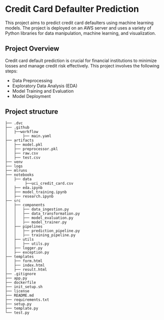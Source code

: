 # Credit Card Defaulter Prediction
This project aims to predict credit card defaulters using machine learning models. The project is deployed on an AWS server and uses a variety of Python libraries for data manipulation, machine learning, and visualization.


## Project Overview
Credit card default prediction is crucial for financial institutions to minimize losses and manage credit risk effectively. This project involves the following steps:

 - Data Preprocessing
 - Exploratory Data Analysis (EDA)
 - Model Training and Evaluation
 - Model Deployment

## Project structure
    ├── .dvc
    ├── .github
    │   ├──workflow
    │       ├── main.yaml
    ├── artifacts
    │   ├── model.pkl
    │   ├── preprocessor.pkl
    │   ├── raw.csv
    │   ├── test.csv
    ├── venv
    ├── logs
    ├── mlruns
    ├── notebooks
    │   ├── data
    │        ├──uci_credit_card.csv
    │   ├── eda.ipynb
    │   ├── model_training.ipynb
    │   ├── research.ipynb
    ├── src
    │   ├── components
    │   │   ├── data_ingestion.py
    │   │   ├── data_transformation.py
    │   │   ├── model_evaluation.py
    │   │   ├── model_trainer.py
    │   ├── pipelines
    │   │   ├── prediction_pipeline.py
    │   │   ├── training_pipeline.py
    │   ├── utils
    │   │   ├── utils.py
    │   ├── logger.py
    │   ├── exception.py
    ├── templates
    │   ├── form.html
    │   ├── index.html
    │   ├── result.html
    ├── .gitignore
    ├── app.py
    ├── dockerfile
    ├── init_setup.sh
    ├── license
    ├── README.md
    ├── requirements.txt
    ├── setup.py
    ├── template.py
    └── test.py
